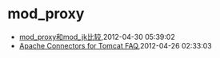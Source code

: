 # mod_proxy
* [mod_proxy和mod_jk比较](/2012/2012-04-30-mod_proxy-and-cmod_jk),2012-04-30 05:39:02
* [Apache Connectors for Tomcat FAQ](/2012/2012-04-26-apache-connectors-for-tomcat),2012-04-26 02:33:03
